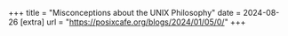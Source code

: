 +++
title = "Misconceptions about the UNIX Philosophy"
date = 2024-08-26
[extra]
url = "https://posixcafe.org/blogs/2024/01/05/0/"
+++
